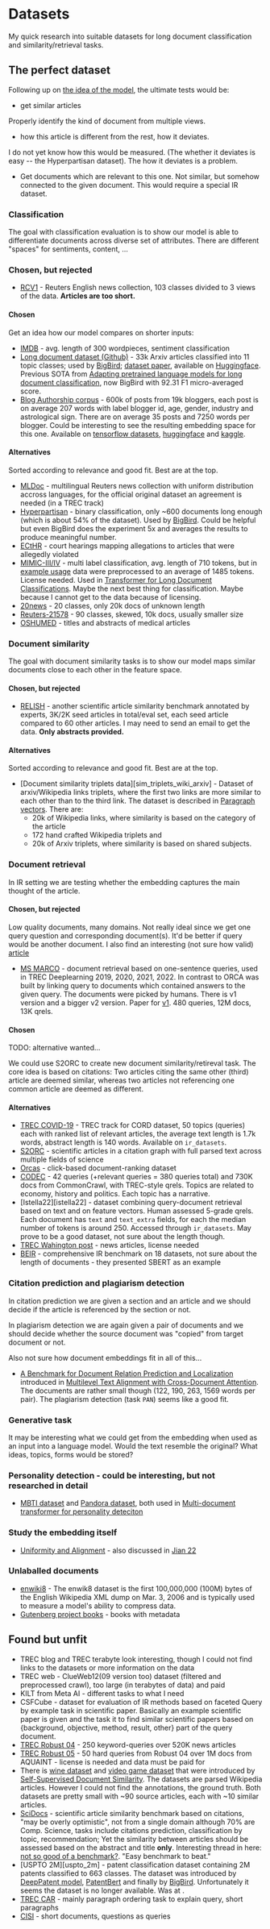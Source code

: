 [d/approach]: doc/approach.md
[d/cord_dataset]: doc/cord_dataset.md
[d/msmarco_dataset]: doc/msmarco_dataset.md
[d/rcv1_dataset]: doc/rcv1_dataset.md
[d/relish_dataset]: doc/relish_dataset.md
[d/imdb_dataset]: doc/imdb_dataset.md
[wang_20]: http://proceedings.mlr.press/v119/wang20k.html
[jian_22]: https://arxiv.org/pdf/2209.09433.pdf
[mullenbach_18]: https://aclanthology.org/N18-1100.pdf
[codec]: https://github.com/grill-lab/CODEC
[dai_22]: https://arxiv.org/abs/2204.06683

[msmarco_v1paper]: https://arxiv.org/abs/1611.09268
[trec-robust04]: https://trec.nist.gov/data/t13_robust.html
[trec-robust05]: https://trec.nist.gov/data/t14_robust.html
[trec-car]: http://trec-car.cs.unh.edu/datareleases
[s2orc]: https://github.com/allenai/s2orc
[orcas]: https://microsoft.github.io/msmarco/ORCAS
[reuters]: https://www.kaggle.com/datasets/nltkdata/reuters
[cisi]: https://www.kaggle.com/datasets/dmaso01dsta/cisi-a-dataset-for-information-retrieval
[trec_wp]: https://trec.nist.gov/data/wapost/
[gutenberg]: https://www.gutenberg.org/ebooks/offline_catalogs.html#the-project-gutenberg-catalog-metadata-in-machine-readable-format
[oshumed]: https://huggingface.co/datasets/ohsumed
[scidocs]: https://github.com/allenai/scidocs
[beir]: https://github.com/beir-cellar/beir
[mldoc]: https://github.com/facebookresearch/MLDoc
[enwiki8]: https://huggingface.co/datasets/enwik8
[ecthr]: https://archive.org/details/ECtHR-NAACL2021
[hyperpartisan]: https://aclanthology.org/S19-2145/
[20news]: https://kdd.ics.uci.edu/databases/20newsgroups/20newsgroups.data.html
[ldd_github]: https://github.com/LiqunW/Long-document-dataset
[ldd_hd]: https://huggingface.co/datasets/ccdv/arxiv-classification
[ldd_paper]: https://ieeexplore.ieee.org/stamp/stamp.jsp?tp=&arnumber=8675939
[deeppatent]: https://link.springer.com/article/10.1007/s11192-018-2905-5
[patentbert]: https://www.sciencedirect.com/science/article/abs/pii/S0172219019300742?via%3Dihub
[bigbird]: https://arxiv.org/abs/2007.14062
[lyle_19]: https://openreview.net/forum?id=ryxW804FPH
[yang_21]: https://ojs.aaai.org/index.php/AAAI/article/view/17673
[mbti]: https://www.kaggle.com/datasets/datasnaek/mbti-type
[pandora]: https://psy.takelab.fer.hr/datasets/all/pandora/
[mimic_homepage]: https://mimic.mit.edu
[lds_game]: https://zenodo.org/record/4812962
[lds_wine]: https://zenodo.org/record/4812960
[ginzburg_21]: https://arxiv.org/pdf/2106.01186.pdf
[dai_15]: https://arxiv.org/abs/1507.07998
[blog_auth_corpus]: https://www.aaai.org/Papers/Symposia/Spring/2006/SS-06-03/SS06-03-039.pdf
[baa_tf]: https://www.tensorflow.org/datasets/community_catalog/huggingface/blog_authorship_corpus
[baa_hf]: https://www.kaggle.com/datasets/rtatman/blog-authorship-corpus
[baa_kagle]: https://www.kaggle.com/datasets/rtatman/blog-authorship-corpus
[zhou_gitio]: https://xuhuizhou.github.io/Multilevel-Text-Alignment
[zhou_20]: https://aclanthology.org/2020.emnlp-main.407/

# Datasets

My quick research into suitable datasets for long document classification and
similarity/retrieval tasks.

## The perfect dataset

Following up on [the idea of the model][d/approach], the ultimate tests would
be:

- get similar articles

Properly identify the kind of document from multiple views.

- how this article is different from the rest, how it deviates.

I do not yet know how this would be measured. (The whether it deviates is easy
-- the Hyperpartisan dataset). The how it deviates is a problem.

- Get documents which are relevant to this one. Not similar, but somehow
  connected to the given document. This would require a special IR dataset.


### Classification

The goal with classification evaluation is to show our model is able to
differentiate documents across diverse set of attributes. There are different
"spaces" for sentiments, content, ...

### Chosen, but rejected

- [RCV1][d/rcv1_dataset] - Reuters English news collection, 103 classes divided
  to 3 views of the data. **Articles are too short.**

#### Chosen

Get an idea how our model compares on shorter inputs:

- [IMDB][d/imdb_dataset] - avg. length of 300 wordpieces, sentiment
  classification
- [Long document dataset (Github)][ldd_github] - 33k Arxiv articles classified
  into 11 topic classes; used by [BigBird][bigbird]; [dataset paper][ldd_paper],
  available on [Huggingface][ldd_hd]. Previous SOTA from [Adapting pretrained
  language models for long document classification][lyle_19], now BigBird with
  92.31 F1 micro-averaged score.
- [Blog Authorship corpus][blog_auth_corpus] - 600k of posts from 19k bloggers,
  each post is on average 207 words with label blogger id, age, gender, industry
  and astrological sign. There are on average 35 posts and 7250 words per
  blogger. Could be interesting to see the resulting embedding space for this
  one. Available on [tensorflow datasets][baa_tf], [huggingface][baa_hf] and
  [kaggle][baa_kagle].

#### Alternatives

Sorted according to relevance and good fit. Best are at the top.

- [MLDoc][mldoc] - multilingual Reuters news collection with uniform
  distribution accross languages, for the official original dataset an agreement
  is needed (in a TREC track)
- [Hyperpartisan][hyperpartisan] - binary classification, only ~600 documents
  long enough (which is about 54% of the dataset). Used by [BigBird][bigbird].
  Could be helpful but even BigBird does the experiment 5x and averages the
  results to produce meaningful number.
- [ECtHR][ecthr] - court hearings mapping allegations to articles that were
  allegedly violated
- [MIMIC-III/IV][mimic_homepage] - multi label classification, avg. length of
  710 tokens, but in [example usage][mullenbach_18] data were preprocessed to an
  average of 1485 tokens. License needed. Used in [Transformer for Long Document
  Classifications][dai_22]. Maybe the next best thing for classification. Maybe
  because I cannot get to the data because of licensing.
- [20news][20news] - 20 classes, only 20k docs of unknown length
- [Reuters-21578][reuters] - 90 classes, skewed, 10k docs, usually smaller size
- [OSHUMED][oshumed] - titles and abstracts of medical articles


### Document similarity

The goal with document similarity tasks is to show our model maps similar
documents close to each other in the feature space.

#### Chosen, but rejected

- [RELISH][d/relish_dataset] - another scientific article similarity benchmark
  annotated by experts, 3K/2K seed articles in total/eval set, each seed article
  compared to 60 other articles. I may need to send an email to get the data.
  **Only abstracts provided.**


#### Alternatives

Sorted according to relevance and good fit. Best are at the top.

- [Document similarity triplets data][sim_triplets_wiki_arxiv] - Dataset of
  arxiv/Wikipedia links triplets, where the first two links are more similar to
  each other than to the third link. The dataset is described in [Paragraph
  vectors][dai_15]. There are:
    - 20k of Wikipedia links, where similarity is based on the category of the
      article
    - 172 hand crafted Wikipedia triplets and
    - 20k of Arxiv triplets, where similarity is based on shared subjects.


### Document retrieval

In IR setting we are testing whether the embedding captures the main thought of
the article.

#### Chosen, but rejected

Low quality documents, many domains. Not really ideal since we get one query
question and corresponding document(s). It'd be better if query would be another
document. I also find an interesting (not sure how valid)
[article](https://www.kdnuggets.com/2020/04/ms-marco-evaluate-semantic-search.html)

- [MS MARCO][d/msmarco_dataset] - document retrieval based on one-sentence
  queries, used in TREC Deeplearning 2019, 2020, 2021, 2022. In contrast to ORCA
  was built by linking query to documents which contained answers to the given
  query. The documents were picked by humans. There is v1 version and a bigger
  v2 version. Paper for [v1][msmarco_v1paper]. 480 queries, 12M docs, 13K qrels.

#### Chosen


TODO: alternative wanted...

We could use S2ORC to create new document similarity/retireval task. The core
idea is based on citations: Two articles citing the same other (third) article
are deemed similar, whereas two articles not referencing one common article are
deemed as different.

#### Alternatives

- [TREC COVID-19][d/cord_dataset] - TREC track for CORD dataset, 50 topics
  (queries) each with ranked list of relevant articles, the average text length
  is 1.7k words, abstract length is 140 words. Available on `ir_datasets`.
- [S2ORC][s2orc] - scientific articles in a citation graph with full parsed text
  across multiple fields of science
- [Orcas][orcas] - click-based document-ranking dataset
- [CODEC][codec] - 42 queries (+relevant queries = 380 queries total) and 730K
  docs from CommonCrawl, with TREC-style qrels. Topics are related to economy,
  history and politics. Each topic has a narrative.
- [Istella22][istella22] - dataset combining query-document retrieval based on
  text and on feature vectors. Human assessed 5-grade qrels. Each document has
  `text` and `text_extra` fields, for each the median number of tokens is around
  250. Accessed through `ir_datasets`. May prove to be a good dataset, not sure
  about the length though.
- [TREC Wahington post][trec_wp] - news articles, license needed
- [BEIR][beir] - comprehensive IR benchmark on 18 datasets, not sure about the
  length of documents - they presented SBERT as an example

### Citation prediction and plagiarism detection

In citation prediction we are given a section and an article and we should
decide if the article is referenced by the section or not.

In plagiarism detection we are again given a pair of documents and we should
decide whether the source document was "copied" from target document or not.

Also not sure how document embeddings fit in all of this...

- [A Benchmark for Document Relation Prediction and Localization][zhou_gitio]
  introduced in [Multilevel Text Alignment with Cross-Document
  Attention][zhou_20]. The documents are rather small though (122, 190, 263,
  1569 words per pair). The plagiarism detection (task `PAN`) seems like a good
  fit.

### Generative task

It may be interesting what we could get from the embedding when used as an input
into a language model. Would the text resemble the original? What ideas, topics,
forms would be stored?


### Personality detection - could be interesting, but not researched in detail

- [MBTI dataset][mbti] and [Pandora dataset][pandora], both used in
  [Multi-document transformer for personality deteciton][yang_21]


### Study the embedding itself

- [Uniformity and Alignment][wang_20] - also discussed in [Jian 22][jian_22]

### Unlaballed documents

- [enwiki8][enwiki8] - The enwik8 dataset is the first 100,000,000 (100M) bytes
  of the English Wikipedia XML dump on Mar. 3, 2006 and is typically used to
  measure a model's ability to compress data.
- [Gutenberg project books][gutenberg] - books with metadata


## Found but unfit

- TREC blog and TREC terabyte look interesting, though I could not find links to
  the datasets or more information on the data
- TREC web - ClueWeb12(09 version too) dataset (filtered and preprocessed
  crawl), too large (in terabytes of data) and paid
- KILT from Meta AI - different tasks to what I need
- CSFCube - dataset for evaluation of IR methods based on faceted Query by
  example task in scientific paper. Basically an example scientific paper is
  given and the task it to find similar scientific papers based on {background,
  objective, method, result, other} part of the query document.
- [TREC Robust 04][trec-robust04] - 250 keyword-queries over 520K news articles
- [TREC Robust 05][trec-robust05] - 50 hard queries from Robust 04 over 1M docs
  from AQUAINT - license is needed and data must be paid for
- There is [wine dataset][lds_wine] and [video game dataset][lds_game] that were
  introduced by [Self-Supervised Document Similarity][ginzburg_21]. The datasets
  are parsed Wikipedia articles. However I could not find the annotations, the
  ground truth. Both datasets are pretty small with ~90 source articles, each
  with ~10 similar articles.
- [SciDocs][scidocs] - scientific article similarity benchmark based on
  citations, "may be overly optimistic", not from a single domain although 70%
  are Comp. Science, tasks include citations prediction, classification by
  topic, recommendation; Yet the similarity between articles should be assessed
  based on the abstract and title **only**.  Interesting thread in
  here: [not so good of a
  benchmark?](https://github.com/allenai/scidocs/issues/23). "Easy benchmark to
  beat."
- [USPTO 2M][uspto_2m] - patent classification dataset containing 2M patents
  classified to 663 classes. The dataset was introduced by [DeepPatent
  model][deeppatent], [PatentBert][patentbert] and finally by
  [BigBird][bigbird]. Unfortunately it seems the dataset is no longer
  available. Was at [](http://mleg.cse.sc.edu/DeepPatent/).
- [TREC CAR][trec-car] - mainly paragraph ordering task to explain query, short
  paragraphs
- [CISI][cisi] - short documents, questions as queries

